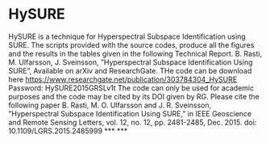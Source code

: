 # HySURE
HySURE is a technique for Hyperspectral Subspace Identification using SURE. The scripts provided with the source codes, produce all the figures and the results in the tables given in the following Technical Report. B. Rasti, M. Ulfarsson, J. Sveinsson, ”Hyperspectral Subspace Identification Using SURE”, Available on arXiv and ResearchGate.
THe code can be download here https://www.researchgate.net/publication/303784304_HySURE Password: HySURE2015GRSLv1t
The code can only be used for academic purposes and the code may be cited by its DOI given by RG. 
Please cite the following paper B. Rasti, M. O. Ulfarsson and J. R. Sveinsson, ”Hyperspectral Subspace Identification Using SURE,” in IEEE Geoscience and Remote Sensing Letters, vol. 12, no. 12, pp. 2481-2485, Dec. 2015. doi: 10.1109/LGRS.2015.2485999 *** *** 
